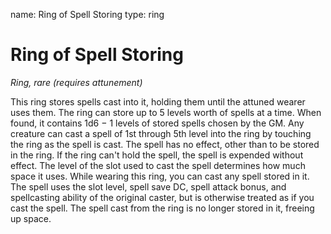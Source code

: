 name: Ring of Spell Storing
type: ring

# Ring of Spell Storing
_Ring, rare (requires attunement)_

This ring stores spells cast into it, holding them until the attuned wearer uses them. The ring can store up to 5 levels worth of spells at a time. When found, it contains 1d6 − 1 levels of stored spells chosen by the GM.
Any creature can cast a spell of 1st through 5th level into the ring by touching the ring as the spell is cast. The spell has no effect, other than to be stored in the ring. If the ring can't hold the spell, the spell is expended without effect. The level of the slot used to cast the spell determines how much space it uses.
While wearing this ring, you can cast any spell stored in it. The spell uses the slot level, spell save DC, spell attack bonus, and spellcasting ability of the original caster, but is otherwise treated as if you cast the spell. The spell cast from the ring is no longer stored in it, freeing up space.
